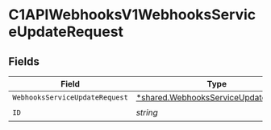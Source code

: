 # C1APIWebhooksV1WebhooksServiceUpdateRequest


## Fields

| Field                                                                                              | Type                                                                                               | Required                                                                                           | Description                                                                                        |
| -------------------------------------------------------------------------------------------------- | -------------------------------------------------------------------------------------------------- | -------------------------------------------------------------------------------------------------- | -------------------------------------------------------------------------------------------------- |
| `WebhooksServiceUpdateRequest`                                                                     | [*shared.WebhooksServiceUpdateRequest](../../../pkg/models/shared/webhooksserviceupdaterequest.md) | :heavy_minus_sign:                                                                                 | N/A                                                                                                |
| `ID`                                                                                               | *string*                                                                                           | :heavy_check_mark:                                                                                 | N/A                                                                                                |
